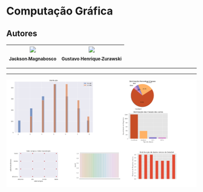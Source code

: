 Computação Gráfica
===============================================

## Autores

  | [<img src="https://avatars1.githubusercontent.com/u/46221221?s=460&u=0d161e390cdad66e925f3d52cece6c3e65a23eb2&v=4" width=115><br><sub>Jackson Magnabosco</sub>](https://github.com/jacksonn455) | [<img src="https://avatars1.githubusercontent.com/u/47832168?s=460&v=4" width=115><br><sub>Gustavo Henrique Zurawski</sub>]() |
  | :---: | :---: |
--------------------

--------------------
![](https://github.com/jacksonn455/Arvores-de-Decisao/blob/master/img3.png)
